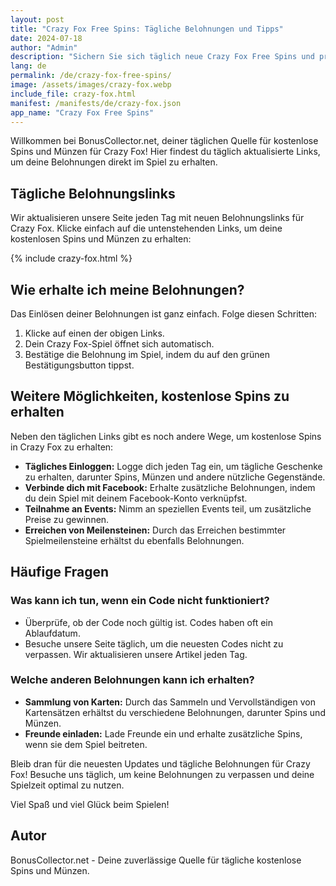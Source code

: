 ```yaml
---
layout: post
title: "Crazy Fox Free Spins: Tägliche Belohnungen und Tipps"
date: 2024-07-18
author: "Admin"
description: "Sichern Sie sich täglich neue Crazy Fox Free Spins und profitieren Sie von exklusiven Angeboten! Holen Sie sich jetzt Ihre crazy fox spins gratis und gewinnen!"
lang: de
permalink: /de/crazy-fox-free-spins/
image: /assets/images/crazy-fox.webp
include_file: crazy-fox.html
manifest: /manifests/de/crazy-fox.json
app_name: "Crazy Fox Free Spins"
---
```


Willkommen bei BonusCollector.net, deiner täglichen Quelle für kostenlose Spins und Münzen für Crazy Fox! Hier findest du täglich aktualisierte Links, um deine Belohnungen direkt im Spiel zu erhalten.

## Tägliche Belohnungslinks

Wir aktualisieren unsere Seite jeden Tag mit neuen Belohnungslinks für Crazy Fox. Klicke einfach auf die untenstehenden Links, um deine kostenlosen Spins und Münzen zu erhalten:

{% include crazy-fox.html %}

## Wie erhalte ich meine Belohnungen?

Das Einlösen deiner Belohnungen ist ganz einfach. Folge diesen Schritten:

1. Klicke auf einen der obigen Links.
2. Dein Crazy Fox-Spiel öffnet sich automatisch.
3. Bestätige die Belohnung im Spiel, indem du auf den grünen Bestätigungsbutton tippst.

## Weitere Möglichkeiten, kostenlose Spins zu erhalten

Neben den täglichen Links gibt es noch andere Wege, um kostenlose Spins in Crazy Fox zu erhalten:

- **Tägliches Einloggen:** Logge dich jeden Tag ein, um tägliche Geschenke zu erhalten, darunter Spins, Münzen und andere nützliche Gegenstände.
- **Verbinde dich mit Facebook:** Erhalte zusätzliche Belohnungen, indem du dein Spiel mit deinem Facebook-Konto verknüpfst.
- **Teilnahme an Events:** Nimm an speziellen Events teil, um zusätzliche Preise zu gewinnen.
- **Erreichen von Meilensteinen:** Durch das Erreichen bestimmter Spielmeilensteine erhältst du ebenfalls Belohnungen.

## Häufige Fragen

### Was kann ich tun, wenn ein Code nicht funktioniert?

- Überprüfe, ob der Code noch gültig ist. Codes haben oft ein Ablaufdatum.
- Besuche unsere Seite täglich, um die neuesten Codes nicht zu verpassen. Wir aktualisieren unsere Artikel jeden Tag.

### Welche anderen Belohnungen kann ich erhalten?

- **Sammlung von Karten:** Durch das Sammeln und Vervollständigen von Kartensätzen erhältst du verschiedene Belohnungen, darunter Spins und Münzen.
- **Freunde einladen:** Lade Freunde ein und erhalte zusätzliche Spins, wenn sie dem Spiel beitreten.

Bleib dran für die neuesten Updates und tägliche Belohnungen für Crazy Fox! Besuche uns täglich, um keine Belohnungen zu verpassen und deine Spielzeit optimal zu nutzen.

Viel Spaß und viel Glück beim Spielen!

## Autor
BonusCollector.net - Deine zuverlässige Quelle für tägliche kostenlose Spins und Münzen.